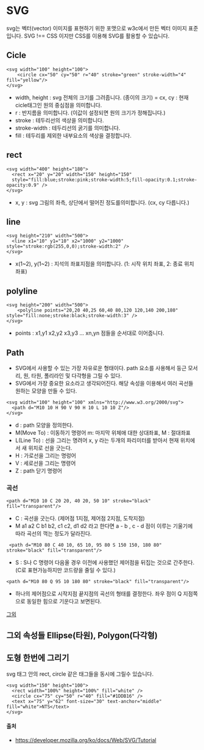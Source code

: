 # SVG
svg는 벡터(vector) 이미지를 표현하기 위한 포맷으로 w3c에서 만든 벡터 이미지 표준입니다. SVG !== CSS 이지만 CSS를 이용해 SVG를 활용할 수 있습니다.

## Cicle
```
<svg width="100" height="100">
    <circle cx="50" cy="50" r="40" stroke="green" stroke-width="4" fill="yellow"/>
</svg>
```
- width, height : svg 전체의 크기를  그려줍니다. (종이의 크기)
= cx, cy : 현재 cicle태그인 원의 중심점을 의미합니다.
- r : 반지름을 의미합니다. (이값이 설정되면 원의 크기가 정해집니다.)
- stroke : 테두리선의 색상을 의미합니다.
- stroke-width : 테두리선의 굵기를 의미합니다.
- fill : 테두리를 제외한 내부요소의 색상을 결정합니다.

## rect
```
<svg width="400" height="180">
  <rect x="20" y="20" width="150" height="150"
  style="fill:blue;stroke:pink;stroke-width:5;fill-opacity:0.1;stroke-opacity:0.9" />
</svg>
```
- x, y : svg 그림의 좌측, 상단에서 떨어진 정도를의미합니다. (cx, cy 다릅니다.)

## line
```
<svg height="210" width="500">
  <line x1="10" y1="10" x2="1000" y2="1000" style="stroke:rgb(255,0,0);stroke-width:2" />
</svg>
```
- x(1~2), y(1~2) : 지석의 좌표지점을 의미합니다. (1: 시작 위치 좌표, 2: 종료 위치 좌표)

## polyline
```
<svg height="200" width="500">
    <polyline points="20,20 40,25 60,40 80,120 120,140 200,180" style="fill:none;stroke:black;stroke-width:3" />
</svg>
```
- points : x1,y1 x2,y2 x3,y3 ... xn,yn 점들을 순서대로 이어줍니다.

## Path
- SVG에서 사용할 수 있는 가장 자유로운 형태이다. path 요소를 사용해서 둥근 모서리, 원, 타원, 폴리라인 및 다각형을 그릴 수 있다.
- SVG에서 가장 중요한 요소라고 생각되어진다. 해당 속성을 이용해서 여러 곡선들 원하는 모양을 만들 수 있다.
```
<svg width="100" height="100" xmlns="http://www.w3.org/2000/svg">
  <path d="M10 10 H 90 V 90 H 10 L 10 10 Z"/>
</svg>
```
- d : path 모양을 정의한다.
- M(Move To) : 이동하기 명령어 m: 마지막 위체애 대한 상대좌표, M : 절대좌표
- L(Line To) : 선을 그리는 명려어 x, y 라는 두개의 파리미터를 받아서 현재 위치에서 새 위치로 선을 긋는다.
- H : 가로선을 그리는 명렁어
- V : 세로선을 그리는 명령어
- Z : path 닫기 명령어
### 곡선 
```
<path d="M10 10 C 20 20, 40 20, 50 10" stroke="black" fill="transparent"/>
```
- C : 곡선을 긋는다. (제어점 1지점, 제어점 2지점, 도착지점)
- M a1 a2 C b1 b2, c1 c2, d1 d2 라고 한다면 a - b , c - d 점이 이루는 기울기에 따라 곡선의 꺽는 정도가 달라진다.
```
 <path d="M10 80 C 40 10, 65 10, 95 80 S 150 150, 180 80" stroke="black" fill="transparent"/>
```
- S : S나 C 명령어 다음올 경우 이전에 사용했던 제어점을 뒤집는 것으로 간주한다. (C로 표현가능하지만 코드량을 줄일 수 있다.)
```
<path d="M10 80 Q 95 10 180 80" stroke="black" fill="transparent"/>
```
- 하나의 제어점으로 시작지점 끝지점의 곡선의 형태를 결정한다. 좌우 점이 Q 지점쪽으로 동일한 힘으로 기운다고 보면된다.

[그외](https://developer.mozilla.org/ko/docs/Web/SVG/Tutorial/Paths)

## 그외 속성들 Ellipse(타원), Polygon(다각형)

## 도형 한번에 그리기
svg 태그 안의 rect, circle 같은 태그들을 동시에 그릴수 있습니다.
```
<svg width="150" height="100">
  <rect width="100%" height="100%" fill="white" />
  <circle cx="75" cy="50" r="40" fill="#1DDB16" />
  <text x="75" y="62" font-size="30" text-anchor="middle" fill="white">NTS</text>
</svg>
```
#### 출처
- https://developer.mozilla.org/ko/docs/Web/SVG/Tutorial